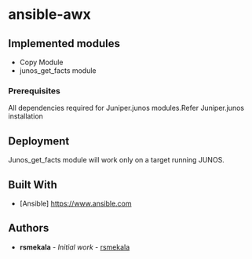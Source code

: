 # ansible-awx

## Implemented modules
* Copy Module
* junos_get_facts module

### Prerequisites

All dependencies required for Juniper.junos modules.Refer Juniper.junos installation

## Deployment

Junos_get_facts module will work only on a target running JUNOS.

## Built With

* [Ansible] https://www.ansible.com


## Authors

* **rsmekala** - *Initial work* - [rsmekala](https://github.com/rsmekala)
